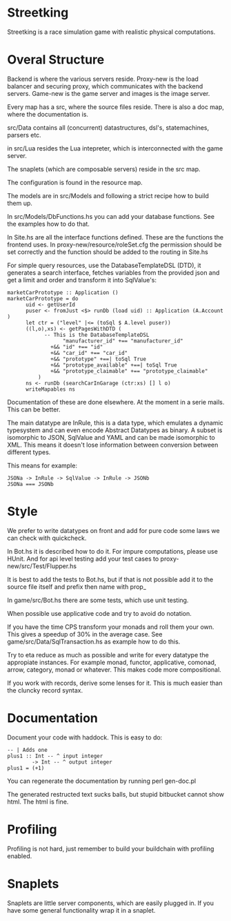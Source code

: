 Streetking
=========

Streetking is a race simulation game with realistic physical computations. 


Overal Structure 
===================

Backend is where the various servers reside. Proxy-new is the load balancer and securing proxy, which communicates with the backend servers.
Game-new is the game server and images is the image server. 

Every map has a src, where the source files reside. There is also a doc map, where the documentation is.

src/Data contains all (concurrent) datastructures, dsl's, statemachines, parsers etc.

in src/Lua resides the Lua intepreter, which is interconnected with the game server.

The snaplets (which are composable servers) reside in the src map.

The configuration is found in the resource map. 

The models are in src/Models and following a strict recipe how to build them up.

In src/Models/DbFunctions.hs you can add your database functions. See the examples how to do  that.

In Site.hs are all the interface functions defined. These are the functions the frontend uses.
In proxy-new/resource/roleSet.cfg the permission should be set correctly and the function should be added to the routing in Site.hs

For simple query resources, use the DatabaseTemplateDSL (DTD), it generates a search interface, fetches variables from the provided json and get a limit and order and transform it into SqlValue's:

    marketCarPrototype :: Application ()
    marketCarPrototype = do 
          uid <- getUserId
          puser <- fromJust <$> runDb (load uid) :: Application (A.Account )
          let ctr = ("level" |<= (toSql $ A.level puser)) 
          ((l,o),xs) <- getPagesWithDTD (
                -- This is the DatabaseTemplateDSL
                      "manufacturer_id" +== "manufacturer_id"
                  +&& "id" +== "id"
                  +&& "car_id" +== "car_id"
                  +&& "prototype" +==| toSql True
                  +&& "prototype_available" +==| toSql True
                  +&& "prototype_claimable" +== "prototype_claimable"
              )
          ns <- runDb (searchCarInGarage (ctr:xs) [] l o)
          writeMapables ns

Documentation of these are done elsewhere. At the moment in a serie mails. This can be better.

The main datatype are InRule, this is a data type, which emulates a dynamic typesystem and can even encode Abstract Datatypes as 
binary. A subset is isomorphic to JSON, SqlValue and YAML and can be made isomorphic to XML. This means it doesn't lose information between
conversion between different types.

This means for example:

    JSONa -> InRule -> SqlValue -> InRule -> JSONb
    JSONa === JSONb


Style
=====

We prefer to write datatypes on front and add for pure code some laws we can check with quickcheck.

In Bot.hs it is described how to do it. For impure computations, please use HUnit. And for api level testing
add your test cases to proxy-new/src/Test/Flupper.hs 

It is best to add the tests to Bot.hs, but if that is not possible add it to the source file itself and prefix
then name with prop_

In game/src/Bot.hs there are some tests, which use unit testing.

When possible use applicative code and try to avoid do notation.

If you have the time CPS transform your monads and roll them your own. This gives a speedup of 30% in the average case.
See game/src/Data/SqlTransaction.hs as example how to do this. 

Try to eta reduce as much as possible and write for every datatype the appropiate instances.
For example monad, functor, applicative, comonad, arrow, category, monad or whatever. This makes code more compositional.

If you work with records, derive some lenses for it. This is much easier than the cluncky record syntax.


Documentation
=============

Document your code with haddock. This is easy to do:

    -- | Adds one 
    plus1 :: Int -- ^ input integer
            -> Int -- ^ output integer 
    plus1 = (+1)

You can regenerate the documentation by running perl gen-doc.pl

The generated restructed text sucks balls, but stupid bitbucket cannot show html. The html is fine.

Profiling
=========


Profiling is not hard, just remember to build your buildchain with profiling enabled. 


Snaplets
========

Snaplets are little server components, which are easily plugged in. If you have some general functionality 
wrap it in a snaplet. 
